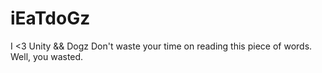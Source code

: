 # iEaTdoGz
I &lt;3 Unity &amp;&amp; Dogz
Don't waste your time on reading this piece of words. Well, you wasted.
